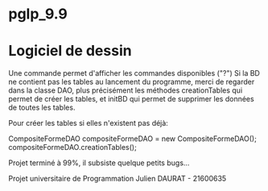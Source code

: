 # pglp_9.9

# Logiciel de dessin

Une commande permet d'afficher les commandes disponibles ("?")
Si la BD ne contient pas les tables au lancement du programme, merci de regarder dans la classe DAO, plus précisément les méthodes creationTables qui permet de créer les tables, et initBD qui permet de supprimer les données de toutes les tables.

Pour créer les tables si elles n'existent pas déjà:

CompositeFormeDAO compositeFormeDAO = new CompositeFormeDAO();
compositeFormeDAO.creationTables();

Projet terminé à 99%, il subsiste quelque petits bugs...

Projet universitaire de Programmation
Julien DAURAT - 21600635
